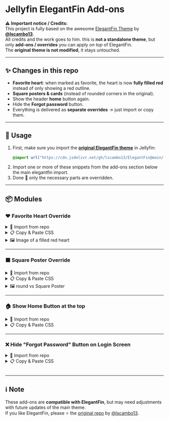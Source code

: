 # Jellyfin ElegantFin Add-ons

⚠️ **Important notice / Credits:**  
This project is fully based on the awesome [ElegantFin Theme](https://github.com/lscambo13/ElegantFin) by **[@lscambo13](https://github.com/lscambo13)**.  
All credits and the work goes to him. this is **not a standalone theme**, but only **add-ons / overrides** you can apply _on top_ of ElegantFin.  
The **original theme is not modified**, it stays untouched.

---

## ✨ Changes in this repo

- **Favorite heart**: when marked as favorite, the heart is now **fully filled red** instead of only showing a red outline.
- **Square posters & cards** (instead of rounded corners in the original).
- Show the header **home** button again.
- Hide the **Forgot password** button.
- Everything is delivered as **separate overrides** → just import or copy them.

---

## 🚀 Usage

1. First, make sure you import the **[original ElegantFin theme](https://github.com/lscambo13/ElegantFin?tab=readme-ov-file#-how-to-installsetup-this-theme)** in Jellyfin:
   ```css
   @import url("https://cdn.jsdelivr.net/gh/lscambo13/ElegantFin@main/Theme/ElegantFin-jellyfin-theme-build-latest-minified.css");
   ```
2. Import one or more of these snippets from the add-ons section below the main elegantfin import.
3. Done 🎉 only the necessary parts are overridden.

---

## 📦 Modules

### ❤️ Favorite Heart Override

<details>
  <summary>🔗 Import from repo</summary>

```css
@import url("https://panda260.github.io/ElegantFin-addones/heart.css");
```

</details>

<details>
  <summary>📋 Copy & Paste CSS</summary>

```css
/* Favorite Heart filled red */
.material-icons.detailButton-icon.favorite.ratingbutton-icon-withrating {
  color: red !important;
  font-variation-settings: "FILL" 1, "wght" 400, "GRAD" 0, "opsz" 48;
}
.material-icons.detailButton-icon.favorite.ratingbutton-icon-withrating::before {
  content: "favorite";
  color: red !important;
}
```

</details>

<details>
    <summary>🖼️ Image of a filled red heart </summary>

![Filled Red Heart](https://raw.githubusercontent.com/Panda260/ElegantFin-addones/main/images/heart-filled.png)

![Not Filled Red Heart](https://raw.githubusercontent.com/Panda260/ElegantFin-addones/main/images/heart-outline.png)

</details>

---

### ⬛ Square Poster Override

<details>
  <summary>🔗 Import from repo</summary>

```css
@import url("https://panda260.github.io/ElegantFin-addones/square.css");
```

</details>

<details>
  <summary>📋 Copy & Paste CSS</summary>

```css
/* Posters and images with square corners */
.cardScalable,
.visualCardBox,
.listItemImage,
.listItemImageButton,
.coveredImage,
.cardImageContainer,
.cardImage,
.itemImage,
.primaryImageWrapper img {
  border-radius: 0 !important;
}

/* Cast/Person cards square instead of round */
@supports (aspect-ratio: 1 / 1) {
  #castCollapsible .cardScalable,
  #guestCastContent .cardScalable {
    border-radius: 0 !important;
  }
}
```

</details>

<details>
    <summary>🖼️ round vs Square Poster </summary>

![Round Corners](https://raw.githubusercontent.com/Panda260/ElegantFin-addones/main/images/round-corners.png)

![Square Corners](https://raw.githubusercontent.com/Panda260/ElegantFin-addones/main/images/square-corners.png)

</details>

---

### 🏠 Show Home Button at the top

<details>
  <summary>🔗 Import from repo</summary>

```css
@import url("https://panda260.github.io/ElegantFin-addones/show-homebutton.css");
```

</details>
<details>
  <summary>📋 Copy & Paste CSS</summary>

```css
/* Show the header home button again */
.skinHeader-withBackground:not(.semiTransparent) .headerHomeButton {
  display: initial !important;
}
```

</details>

---

### ❌ Hide "Forgot Password" Button on Login Screen

<details>
    <summary>🔗 Import from repo</summary>

```css
@import url("https://panda260.github.io/ElegantFin-addones/hide-forgotpassword.css");
```

</details>

<details>
    <summary>📋 Copy & Paste CSS</summary>

```css
/* Hide the "Forgot Password" button */
.btnForgotPassword {
  display: none !important;
}
```

</details>

<br>

---

## ℹ️ Note

These add-ons are **compatible with ElegantFin**, but may need adjustments with future updates of the main theme.  
If you like ElegantFin, please ⭐️ the [original repo](https://github.com/lscambo13/ElegantFin) by [@lscambo13](https://github.com/lscambo13).
